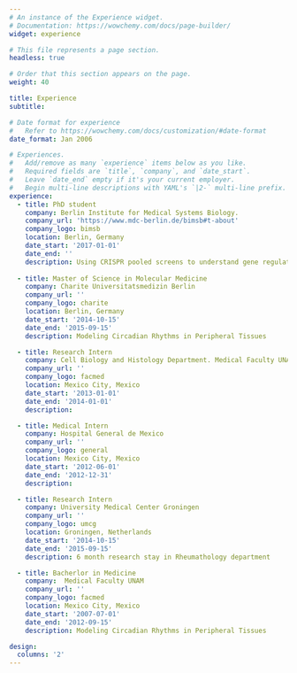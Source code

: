 ```yaml
---
# An instance of the Experience widget.
# Documentation: https://wowchemy.com/docs/page-builder/
widget: experience

# This file represents a page section.
headless: true

# Order that this section appears on the page.
weight: 40

title: Experience
subtitle:

# Date format for experience
#   Refer to https://wowchemy.com/docs/customization/#date-format
date_format: Jan 2006

# Experiences.
#   Add/remove as many `experience` items below as you like.
#   Required fields are `title`, `company`, and `date_start`.
#   Leave `date_end` empty if it's your current employer.
#   Begin multi-line descriptions with YAML's `|2-` multi-line prefix.
experience:
  - title: PhD student
    company: Berlin Institute for Medical Systems Biology.
    company_url: 'https://www.mdc-berlin.de/bimsb#t-about'
    company_logo: bimsb
    location: Berlin, Germany
    date_start: '2017-01-01'
    date_end: ''
    description: Using CRISPR pooled screens to understand gene regulation.
        
  - title: Master of Science in Molecular Medicine
    company: Charite Universitatsmedizin Berlin
    company_url: ''
    company_logo: charite
    location: Berlin, Germany
    date_start: '2014-10-15'
    date_end: '2015-09-15'
    description: Modeling Circadian Rhythms in Peripheral Tissues

  - title: Research Intern
    company: Cell Biology and Histology Department. Medical Faculty UNAM
    company_url: ''
    company_logo: facmed
    location: Mexico City, Mexico
    date_start: '2013-01-01'
    date_end: '2014-01-01'
    description: 

  - title: Medical Intern
    company: Hospital General de Mexico
    company_url: ''
    company_logo: general
    location: Mexico City, Mexico
    date_start: '2012-06-01'
    date_end: '2012-12-31'
    description:

  - title: Research Intern
    company: University Medical Center Groningen
    company_url: ''
    company_logo: umcg
    location: Groningen, Netherlands
    date_start: '2014-10-15'
    date_end: '2015-09-15'
    description: 6 month research stay in Rheumathology department

  - title: Bacherlor in Medicine
    company:  Medical Faculty UNAM
    company_url: ''
    company_logo: facmed
    location: Mexico City, Mexico
    date_start: '2007-07-01'
    date_end: '2012-09-15'
    description: Modeling Circadian Rhythms in Peripheral Tissues

design:
  columns: '2'
---
```

